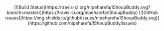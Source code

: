 <p align="center">
    [![Build Status](https://travis-ci.org/nipeharefa/IShoupBuddy.svg?branch=master)](https://travis-ci.org/nipeharefa/IShoupBuddy)
    [![GitHub issues](https://img.shields.io/github/issues/nipeharefa/IShoupBuddy.svg)](https://github.com/nipeharefa/IShoupBuddy/issues)
</p>

